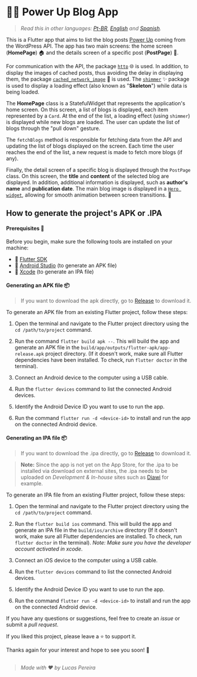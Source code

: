 # 👨‍💻 Power Up Blog App

>*Read this in other languages: [Pt-BR](README.md), [English](README.en.md) and [Spanish](README.es.md).*

This is a Flutter app that aims to list the blog posts [Power Up](https://powerupblog3.wordpress.com/) coming from the WordPress API. The app has two main screens: the home screen (**HomePage**) 🏠 and the details screen of a specific post (**PostPage**) 📄.

For communication with the API, the package [`http`](https://pub.dev/packages/http) 🌐 is used. In addition, to display the images of cached posts, thus avoiding the delay in displaying them, the package [`cached_network_image`](https://pub.dev/packages/cached_network_image) 📸 is used. The [`shimmer`](https://pub.dev/packages/shimmer) ✨ package is used to display a loading effect (also known as "**Skeleton**") while data is being loaded.

The **HomePage** class is a StatefulWidget that represents the application's home screen. On this screen, a list of blogs is displayed, each item represented by a `Card`. At the end of the list, a loading effect (using `shimmer`) is displayed while new blogs are loaded. The user can update the list of blogs through the "pull down" gesture.

The `fetchBlogs` method is responsible for fetching data from the API and updating the list of blogs displayed on the screen. Each time the user reaches the end of the list, a new request is made to fetch more blogs (if any).

Finally, the detail screen of a specific blog is displayed through the `PostPage` class. On this screen, the **title** and **content** of the selected blog are displayed. In addition, additional information is displayed, such as **author's name** and **publication date**. The main blog image is displayed in a [`Hero widget`](https://docs.flutter.dev/development/ui/animations/hero-animations), allowing for smooth animation between screen transitions. 🚀

## How to generate the project's APK or .IPA

#### Prerequisites 🔧

Before you begin, make sure the following tools are installed on your machine:

- 🚀 [Flutter SDK](https://flutter.dev/docs/get-started/install)
- 📱 [Android Studio](https://developer.android.com/studio) (to generate an APK file)
- 🍎 [Xcode](https://developer.apple.com/xcode/) (to generate an IPA file)

#### Generating an APK file 📦

>If you want to download the apk directly, go to [Release](https://github.com/Lucasbjpereira/powerupblog/releases/tag/release) to download it.

To generate an APK file from an existing Flutter project, follow these steps:

1. Open the terminal and navigate to the Flutter project directory using the `cd /path/to/project` command.

2. Run the command `flutter build apk --`. This will build the app and generate an APK file in the `build/app/outputs/flutter-apk/app-release.apk` project directory. (If it doesn't work, make sure all Flutter dependencies have been installed. To check, run `flutter doctor` in the terminal).

3. Connect an Android device to the computer using a USB cable.

4. Run the `flutter devices` command to list the connected Android devices.

5. Identify the Android Device ID you want to use to run the app.

6. Run the command `flutter run -d <device-id>` to install and run the app on the connected Android device.

#### Generating an IPA file 📦
>If you want to download the .ipa directly, go to [Release](https://github.com/Lucasbjpereira/powerupblog/releases/tag/release) to download it.

>**Note:** Since the app is not yet on the App Store, for the .ipa to be installed via download on external sites, the .ipa needs to be uploaded on _Development & In-house_ sites such as [Diawi]( https://www.diawi.com/) for example.

To generate an IPA file from an existing Flutter project, follow these steps:

1. Open the terminal and navigate to the Flutter project directory using the `cd /path/to/project` command.

2. Run the `flutter build ios` command. This will build the app and generate an IPA file in the `build/ios/archive` directory (If it doesn't work, make sure all Flutter dependencies are installed. To check, run `flutter doctor` in the terminal).
_Note: Make sure you have the developer account activated in xcode_.

3. Connect an iOS device to the computer using a USB cable.

4. Run the `flutter devices` command to list the connected Android devices.

5. Identify the Android Device ID you want to use to run the app.

6. Run the command `flutter run -d <device-id>` to install and run the app on the connected Android device.

If you have any questions or suggestions, feel free to create an _issue_ or submit a _pull request_.

If you liked this project, please leave a ⭐️ to support it.

Thanks again for your interest and hope to see you soon! 👋
<br><br>
>_Made with :heart: by Lucas Pereira_